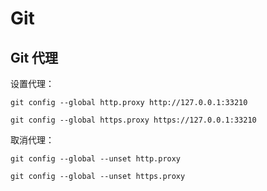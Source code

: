 # Git

## Git 代理

设置代理：

```shell
git config --global http.proxy http://127.0.0.1:33210

git config --global https.proxy https://127.0.0.1:33210
```

取消代理：

```shell
git config --global --unset http.proxy

git config --global --unset https.proxy
```

















